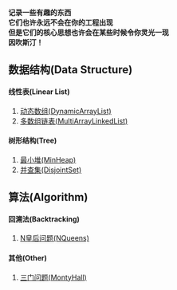 **记录一些有趣的东西   
它们也许永远不会在你的工程出现  
但是它们的核心思想也许会在某些时候令你灵光一现  
因吹斯汀！**

## 数据结构(Data Structure)
#### 线性表(Linear List)
1. [动态数组(DynamicArrayList)](https://github.com/MrYangxf/interest/blob/master/java-data-structure/src/main/java/top/yangxf/interest/datastructure/linear/DynamicArrayList.java)
2. [多数组链表(MultiArrayLinkedList)](https://github.com/MrYangxf/interest/blob/master/java-data-structure/src/main/java/top/yangxf/interest/datastructure/theory/MultiArrayLinkedList.java)

#### 树形结构(Tree)
1. [最小堆(MinHeap)](https://github.com/MrYangxf/interest/blob/master/java-data-structure/src/main/java/top/yangxf/interest/datastructure/tree/heap/MinHeap.java)
2. [并查集(DisjointSet)](https://github.com/MrYangxf/interest/blob/master/java-data-structure/src/main/java/top/yangxf/interest/datastructure/tree/DisjointSet.java)

## 算法(Algorithm)
#### 回溯法(Backtracking)
1. [N皇后问题(NQueens)](https://github.com/MrYangxf/interest/blob/master/java-algorithm/src/main/java/top/yangxf/interest/algorithm/recall/NQueens.java)

#### 其他(Other)
1. [三门问题(MontyHall)](https://github.com/MrYangxf/interest/blob/master/java-algorithm/src/main/java/top/yangxf/interest/algorithm/theory/MontyHallSimulator.java)
